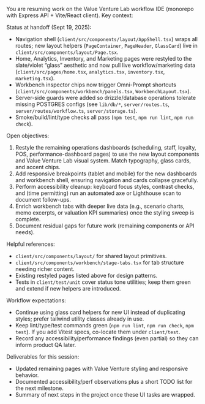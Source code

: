 You are resuming work on the Value Venture Lab workflow IDE (monorepo with Express API + Vite/React client). Key context:

Status at handoff (Sept 19, 2025):
- Navigation shell (`client/src/components/layout/AppShell.tsx`) wraps all routes; new layout helpers (`PageContainer`, `PageHeader`, `GlassCard`) live in `client/src/components/layout/Page.tsx`.
- Home, Analytics, Inventory, and Marketing pages were restyled to the slate/violet “glass” aesthetic and now pull live workflow/marketing data (`client/src/pages/home.tsx`, `analytics.tsx`, `inventory.tsx`, `marketing.tsx`).
- Workbench inspector chips now trigger Omni-Prompt shortcuts (`client/src/components/workbench/panels.tsx`, `WorkbenchLayout.tsx`).
- Server-side guards were added so drizzle/database operations tolerate missing POSTGRES configs (see `lib/db/*`, `server/routes.ts`, `server/routes/workflow.ts`, `server/storage.ts`).
- Smoke/build/lint/type checks all pass (`npm test`, `npm run lint`, `npm run check`).

Open objectives:
1. Restyle the remaining operations dashboards (scheduling, staff, loyalty, POS, performance-dashboard pages) to use the new layout components and Value Venture Lab visual system. Match typography, glass cards, and accent chips.
2. Add responsive breakpoints (tablet and mobile) for the new dashboards and workbench shell, ensuring navigation and cards collapse gracefully.
3. Perform accessibility cleanup: keyboard focus styles, contrast checks, and (time permitting) run an automated axe or Lighthouse scan to document follow-ups.
4. Enrich workbench tabs with deeper live data (e.g., scenario charts, memo excerpts, or valuation KPI summaries) once the styling sweep is complete.
5. Document residual gaps for future work (remaining components or API needs).

Helpful references:
- `client/src/components/layout/` for shared layout primitives.
- `client/src/components/workbench/stage-tabs.tsx` for tab structure needing richer content.
- Existing restyled pages listed above for design patterns.
- Tests in `client/test/unit` cover status tone utilities; keep them green and extend if new helpers are introduced.

Workflow expectations:
- Continue using glass card helpers for new UI instead of duplicating styles; prefer tailwind utility classes already in use.
- Keep lint/type/test commands green (`npm run lint`, `npm run check`, `npm test`). If you add Vitest specs, co-locate them under `client/test`.
- Record any accessibility/performance findings (even partial) so they can inform product QA later.

Deliverables for this session:
- Updated remaining pages with Value Venture styling and responsive behavior.
- Documented accessibility/perf observations plus a short TODO list for the next milestone.
- Summary of next steps in the project once these UI tasks are wrapped.
